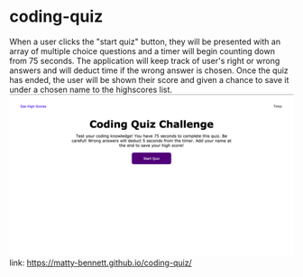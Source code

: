 # coding-quiz
When a user clicks the "start quiz" button, they will be presented with an array of multiple choice questions and a timer will begin counting down from 75 seconds. The application will keep track of user's right or wrong answers and will deduct time if the wrong answer is chosen. Once the quiz has ended, the user will be shown their score and given a chance to save it under a chosen name to the highscores list.
<img src="./assets/images/coding-quiz-sc.png">
link: https://matty-bennett.github.io/coding-quiz/
